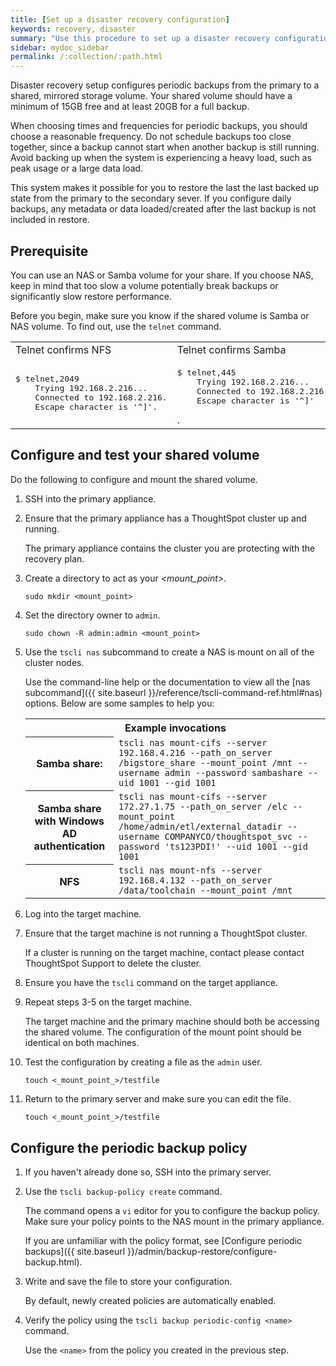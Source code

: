 ```yaml
---
title: [Set up a disaster recovery configuration]
keywords: recovery, disaster
summary: "Use this procedure to set up a disaster recovery configuration with a primary and a mirror instance."
sidebar: mydoc_sidebar
permalink: /:collection/:path.html
---
```

Disaster recovery setup configures periodic backups from the primary to a
shared, mirrored storage volume. Your shared volume should have a minimum of
15GB free and at least 20GB for a full backup.

When choosing times and frequencies for periodic backups, you should choose a
reasonable frequency. Do not schedule backups too close together, since a backup
cannot start when another backup is still running. Avoid backing up when the
system is experiencing a heavy load, such as peak usage or a large data load.

This system makes it possible for you to restore the last the last backed up
state from the primary to the secondary sever. If you configure daily backups,
any metadata or data loaded/created after the last backup is not included in
restore.

## Prerequisite

You can use an NAS or Samba volume for your share. If you choose NAS, keep in
mind that too slow a volume potentially break backups or significantly slow
restore performance.

Before you begin, make sure you know if the shared volume is Samba or NAS
volume. To find out, use the `telnet` command.

<table>
  <tr>
    <td>Telnet confirms NFS</td>
    <td>Telnet confirms  Samba</td>
  </tr>
  <tr>
    <td>
    <pre>$ telnet,2049
    Trying 192.168.2.216...
    Connected to 192.168.2.216.
    Escape character is '^]'.</pre>
    </td>
    <td>
    <pre>$ telnet,445
    Trying 192.168.2.216...
    Connected to 192.168.2.216.
    Escape character is '^]'</pre>.
    </td>
  </tr>
</table>



## Configure and test your shared volume

Do the following to configure and mount the shared volume.

1. SSH into the primary appliance.

2. Ensure that the primary appliance has a ThoughtSpot cluster up and running.

   The primary appliance contains the cluster you are protecting with the
   recovery plan.

3. Create a directory to act as your  _<mount_point>_.

   ```
   sudo mkdir <mount_point>
   ```

4. Set the directory owner to `admin`.

   ```
   sudo chown -R admin:admin <mount_point>
   ```
5.  Use the `tscli nas` subcommand to create a NAS is mount on all of the cluster nodes.

    Use the command-line help or the documentation to view all the [nas subcommand]({{ site.baseurl }}/reference/tscli-command-ref.html#nas) options. Below are some samples to help you:

    <table>
    <tr>
    <th colspan="2">Example invocations</th>
    </tr>
    <tr>
    <th>Samba share:</th>
    <td><code>tscli nas mount-cifs --server 192.168.4.216 --path_on_server /bigstore_share --mount_point /mnt --username admin --password sambashare --uid 1001 --gid 1001</code></td>
    </tr>
    <tr>
    <th>Samba share with Windows AD authentication</th>
    <td><code>tscli nas mount-cifs --server 172.27.1.75 --path_on_server /elc --mount_point /home/admin/etl/external_datadir --username COMPANYCO/thoughtspot_svc --password 'ts123PDI!' --uid 1001 --gid 1001</code></td>
    </tr>
    <tr>
    <th>NFS</th>
    <td><code>tscli nas mount-nfs --server 192.168.4.132 --path_on_server /data/toolchain --mount_point /mnt</code></td>
    </tr>
    </table>

8. Log into the target machine.

9. Ensure that the target machine is not running a ThoughtSpot cluster.

   If a cluster is running on the target machine, contact please contact
   ThoughtSpot Support to delete the cluster.

10. Ensure you have the `tscli` command on the target appliance.

11. Repeat steps 3-5 on the target machine.

    The target machine and the primary machine should both be accessing the
    shared volume. The configuration of the mount point should be identical on
    both machines.

12. Test the configuration by creating a file as the `admin` user.

    ```
    touch <_mount_point_>/testfile
    ```

13. Return to the primary server and make sure you can edit the file.

    ```
    touch <_mount_point_>/testfile
    ```    


## Configure the periodic backup policy

1. If you haven't already done so, SSH into the primary server.

2. Use the `tscli backup-policy create` command.

   The command opens a `vi` editor for you to configure the backup policy. Make
   sure your policy points to the NAS mount in the primary appliance.

   If you are unfamiliar with the policy format,
   see [Configure periodic backups]({{ site.baseurl }}/admin/backup-restore/configure-backup.html).

6. Write and save the file to store your configuration.

   By default, newly created policies are automatically enabled.

7. Verify the policy using the `tscli backup periodic-config <name>` command.

   Use the `<name>` from the policy you created in the previous step.
